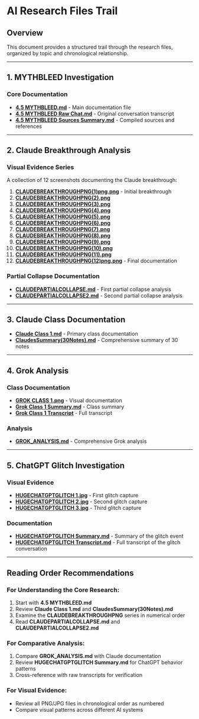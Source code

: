 # AI Research Files Trail

## Overview
This document provides a structured trail through the research files, organized by topic and chronological relationship. 

---

## 1. MYTHBLEED Investigation

### Core Documentation
- **[4.5 MYTHBLEED.md](./4.5%20MYTHBLEED.md)** - Main documentation file
- **[4.5 MYTHBLEED Raw Chat.md](./4.5%20MYTHBLEED%20Raw%20Chat.md)** - Original conversation transcript
- **[4.5 MYTHBLEED Sources Summary.md](./4.5%20MYTHBLEED%20Sources%20Summary.md)** - Compiled sources and references

---

## 2. Claude Breakthrough Analysis

### Visual Evidence Series
A collection of 12 screenshots documenting the Claude breakthrough:

1. **[CLAUDEBREAKTHROUGHPNG(1)png.png](./CLAUDEBREAKTHROUGHPNG(1)png.png)** - Initial breakthrough
2. **[CLAUDEBREAKTHROUGHPNG(2).png](./CLAUDEBREAKTHROUGHPNG(2).png)**
3. **[CLAUDEBREAKTHROUGHPNG(3).png](./CLAUDEBREAKTHROUGHPNG(3).png)**
4. **[CLAUDEBREAKTHROUGHPNG(4).png](./CLAUDEBREAKTHROUGHPNG(4).png)**
5. **[CLAUDEBREAKTHROUGHPNG(5).png](./CLAUDEBREAKTHROUGHPNG(5).png)**
6. **[CLAUDEBREAKTHROUGHPNG(6).png](./CLAUDEBREAKTHROUGHPNG(6).png)**
7. **[CLAUDEBREAKTHROUGHPNG(7).png](./CLAUDEBREAKTHROUGHPNG(7).png)**
8. **[CLAUDEBREAKTHROUGHPNG(8).png](./CLAUDEBREAKTHROUGHPNG(8).png)**
9. **[CLAUDEBREAKTHROUGHPNG(9).png](./CLAUDEBREAKTHROUGHPNG(9).png)**
10. **[CLAUDEBREAKTHROUGHPNG(10).png](./CLAUDEBREAKTHROUGHPNG(10).png)**
11. **[CLAUDEBREAKTHROUGHPNG(11).png](./CLAUDEBREAKTHROUGHPNG(11).png)**
12. **[CLAUDEBREAKTHROUGHPNG(12)png.png](./CLAUDEBREAKTHROUGHPNG(12)png.png)** - Final documentation

### Partial Collapse Documentation
- **[CLAUDEPARTIALCOLLAPSE.md](./CLAUDEPARTIALCOLLAPSE.md)** - First partial collapse analysis
- **[CLAUDEPARTIALCOLLAPSE2.md](./CLAUDEPARTIALCOLLAPSE2.md)** - Second partial collapse analysis

---

## 3. Claude Class Documentation

- **[Claude Class 1.md](./Claude%20Class%201.md)** - Primary class documentation
- **[ClaudesSummary(30Notes).md](./ClaudesSummary(30Notes).md)** - Comprehensive summary of 30 notes

---

## 4. Grok Analysis

### Class Documentation
- **[GROK CLASS 1.png](./GROK%20CLASS%201.png)** - Visual documentation
- **[Grok Class 1 Summary.md](./Grok%20Class%201%20Summary.md)** - Class summary
- **[Grok Class 1 Transcript](./Grok%20Class%201%20Transcript)** - Full transcript

### Analysis
- **[GROK_ANALYSIS.md](./GROK_ANALYSIS.md)** - Comprehensive Grok analysis

---

## 5. ChatGPT Glitch Investigation

### Visual Evidence
- **[HUGECHATGPTGLITCH 1.jpg](./HUGECHATGPTGLITCH%201.jpg)** - First glitch capture
- **[HUGECHATGPTGLITCH 2.jpg](./HUGECHATGPTGLITCH%202.jpg)** - Second glitch capture
- **[HUGECHATGPTGLITCH 3.jpg](./HUGECHATGPTGLITCH%203.jpg)** - Third glitch capture

### Documentation
- **[HUGECHATGPTGLITCH Summary.md](./HUGECHATGPTGLITCH%20Summary.md)** - Summary of the glitch event
- **[HUGECHATGPTGLITCH Transcript.md](./HUGECHATGPTGLITCH%20Transcript.md)** - Full transcript of the glitch conversation

---

## Reading Order Recommendations

### For Understanding the Core Research:
1. Start with **4.5 MYTHBLEED.md**
2. Review **Claude Class 1.md** and **ClaudesSummary(30Notes).md**
3. Examine the **CLAUDEBREAKTHROUGHPNG** series in numerical order
4. Read **CLAUDEPARTIALCOLLAPSE.md** and **CLAUDEPARTIALCOLLAPSE2.md**

### For Comparative Analysis:
1. Compare **GROK_ANALYSIS.md** with Claude documentation
2. Review **HUGECHATGPTGLITCH Summary.md** for ChatGPT behavior patterns
3. Cross-reference with raw transcripts for verification

### For Visual Evidence:
- Review all PNG/JPG files in chronological order as numbered
- Compare visual patterns across different AI systems
